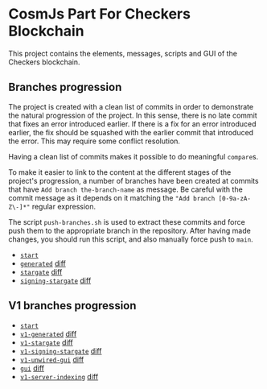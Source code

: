 # CosmJs Part For Checkers Blockchain

This project contains the elements, messages, scripts and GUI of the Checkers blockchain.

## Branches progression

The project is created with a clean list of commits in order to demonstrate the natural progression of the project. In this sense, there is no late commit that fixes an error introduced earlier. If there is a fix for an error introduced earlier, the fix should be squashed with the earlier commit that introduced the error. This may require some conflict resolution.

Having a clean list of commits makes it possible to do meaningful `compare`s.

To make it easier to link to the content at the different stages of the project's progression, a number of branches have been created at commits that have `Add branch the-branch-name` as message. Be careful with the commit message as it depends on it matching the `"Add branch [0-9a-zA-Z\-]*"` regular expression.

The script `push-branches.sh` is used to extract these commits and force push them to the appropriate branch in the repository. After having made changes, you should run this script, and also manually force push to `main`.

* [`start`](../../tree/start)
* [`generated`](../../tree/generated) [diff](../../compare/start...generated)
* [`stargate`](../../tree/stargate) [diff](../../compare/generated...stargate)
* [`signing-stargate`](../../tree/signing-stargate) [diff](../../compare/stargate...signing-stargate)

## V1 branches progression

* [`start`](../../tree/start)
* [`v1-generated`](../../tree/v1-generated) [diff](../../compare/start...v1-generated)
* [`v1-stargate`](../../tree/v1-stargate) [diff](../../compare/v1-generated...v1-stargate)
* [`v1-signing-stargate`](../../tree/v1-signing-stargate) [diff](../../compare/v1-stargate...v1-signing-stargate)
* [`v1-unwired-gui`](../../tree/v1-unwired-gui) [diff](../../compare/v1-signing-stargate...v1-unwired-gui)
* [`gui`](../../tree/v1-gui) [diff](../../compare/v1-unwired-gui...v1-gui)
* [`v1-server-indexing`](../../tree/v1-server-indexing) [diff](../../compare/v1-gui...v1-server-indexing)

